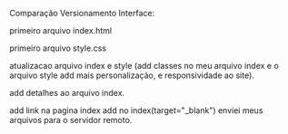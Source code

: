 Comparação Versionamento Interface:

primeiro arquivo index.html

primeiro arquivo style.css

atualizacao arquivo index e style (add classes no meu arquivo index e o arquivo style add mais personalização, e responsividade ao site).

add detalhes ao arquivo index.

add link na pagina index
add no index(target="_blank")
enviei meus arquivos para o servidor remoto.